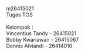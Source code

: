 m26415021<br/>
Tugas TOS<br/><br/>
Kelompok :<br/>
Vincentius Tandy - 26415021<br/>
Bobby Kwariawan - 26415067<br/>
Dennis Alviandi - 26414010<br/>
